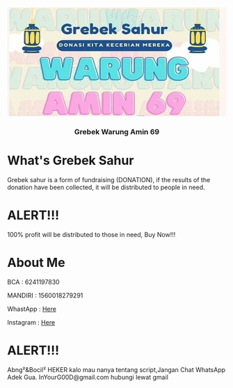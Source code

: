 <h5 align="center"> <img src="https://github.com/InYourG00D1/InYourG00D1/blob/main/Pk.jpg" width="900" height="250"> </h4>
<h3 align="center"> Grebek Warung Amin 69</h3>

# What's Grebek Sahur 
<p>Grebek sahur is a form of fundraising (DONATION), if the results of the donation have been collected, it will be distributed to people in need.</p>

# ALERT!!! 
<p>100% profit will be distributed to those in need, Buy Now!!!</p>

# About Me
<p>BCA : 6241197830</p>
<p>MANDIRI : 1560018279291</p>
<p>WhastApp : <a target="_blank" href="https://api.whatsapp.com/send/?phone=%2B6289531119709&text&app_absent=0">Here</a></td></p>
<p>Instagram : <a target="_blank" href="https://www.instagram.com/warungamin.69">Here</a></td></p>

# ALERT!!!
<p>Abng²&Bocil² HEKER kalo mau nanya tentang script,Jangan Chat WhatsApp Adek Gua. InYourG00D@gmail.com hubungi lewat gmail</p>
